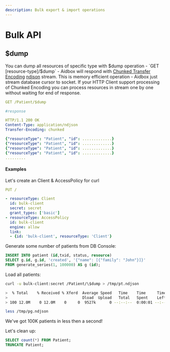 ```yaml
---
description: Bulk export & import operations
---
```


# Bulk API

## $dump 

You can dump all resources of specific type with $dump operation - `GET [resource-type]/$dump` - Aidbox will respond with [Chunked Transfer Encoding](https://en.wikipedia.org/wiki/Chunked_transfer_encoding) [ndjson](http://ndjson.org/) stream. This is memory efficient operation - Aidbox just stream database cursor to socket. If your HTTP Client support processing of Chunked Encoding  you can process resources in stream one by one without waiting for end of response.

```yaml
GET /Patient/$dump

#response

HTTP/1.1 200 OK
Content-Type: application/ndjson
Transfer-Encoding: chunked

{"resourceType": "Patient", "id": .............}
{"resourceType": "Patient", "id": .............}
{"resourceType": "Patient", "id": .............}
{"resourceType": "Patient", "id": .............}
.........
```

#### Examples

Let's create an Client & AccessPolicy for curl

```yaml
PUT /

- resourceType: Client
  id: bulk-client
  secret: secret
  grant_types: ['basic']
- resourceType: AccessPolicy
  id: bulk-client
  engine: allow
  link:
  - {id: 'bulk-client', resourceType: 'Client'}
```

Generate some number of patients from DB Console:

```sql
INSERT INTO patient (id,txid, status, resource) 
SELECT g.id, g.id, 'created', '{"name": [{"family": "John"}]}' 
FROM generate_series(1, 100000) AS g (id);
```

Load all patients:

```bash
curl -u bulk-client:secret /Patient/\$dump > /tmp/pt.ndjson

>  % Total    % Received % Xferd  Average Speed   Time    Time     Time  Current
>                                 Dload  Upload   Total   Spent    Left  Speed
> 100 12.0M    0 12.0M    0     0  9527k      0 --:--:--  0:00:01 --:--:-- 9523k

less /tmp/pg.ndjson
```

We've got 100K  patients in less then a second!

Let's clean up:

```sql
SELECT count(*) FROM Patient;
TRUNCATE Patient;
```

